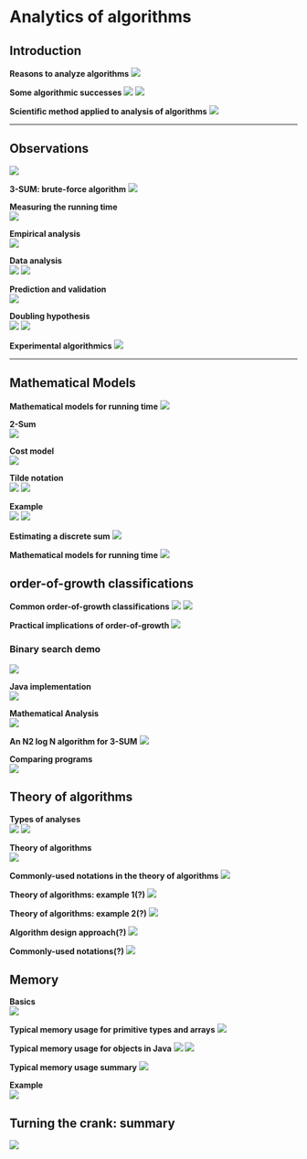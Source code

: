 # Analytics of algorithms
## Introduction
**Reasons to analyze algorithms**
![](media/14842875277142.jpg)

**Some algorithmic successes**
![](media/14842875773952.jpg)
![](media/14842876063440.jpg)

**Scientific method applied to analysis of algorithms**
![](media/14842876820176.jpg)

----------------------------------------------------------------

## Observations
![](media/14842885896230.jpg)

**3-SUM: brute-force algorithm**
![](media/14842886126125.jpg)

**Measuring the running time**<br>
![](media/14842886265579.jpg)

**Empirical analysis**<br>
![](media/14842886865380.jpg)

**Data analysis**<br>
![](media/14842887137954.jpg)
![](media/14842887314195.jpg)

**Prediction and validation**<br>
![](media/14842888053900.jpg)

**Doubling hypothesis**<br>
![](media/14842888489532.jpg)
![](media/14842889581360.jpg)

**Experimental algorithmics**
![](media/14842890720834.jpg)

----------------------------------------------------------------

## Mathematical Models
**Mathematical models for running time**
![](media/14842892000648.jpg)

**2-Sum**<br>
![](media/14842899369789.jpg)


**Cost model**<br>
![](media/14842896131894.jpg)

**Tilde notation**<br>
![](media/14842900355208.jpg)
![](media/14842900726256.jpg)

**Example**<br>
![](media/14842901477729.jpg)
![](media/14842901794390.jpg)

**Estimating a discrete sum**
![](media/14842902010554.jpg)

**Mathematical models for running time**
![](media/14842903081598.jpg)

## order-of-growth classifications
**Common order-of-growth classifications**
![](media/14842903918954.jpg)
![](media/14842905769682.jpg)

**Practical implications of order-of-growth**
![](media/14842906879724.jpg)

### Binary search demo
![](media/14842908000219.jpg)

**Java implementation**<br>
![](media/14842908839249.jpg)

**Mathematical Analysis**<br>
![](media/14842909264147.jpg)

**An N2 log N algorithm for 3-SUM**
![](media/14842910361406.jpg)

**Comparing programs**<br>
![](media/14842913669843.jpg)

## Theory of algorithms
**Types of analyses**<br>
![](media/14842915391352.jpg)
![](media/14842915643542.jpg)

**Theory of algorithms**<br>
![](media/14842916247841.jpg)

**Commonly-used notations in the theory of algorithms**
![](media/14842916997793.jpg)

**Theory of algorithms: example 1(?)**
![](media/14842918004590.jpg)

**Theory of algorithms: example 2(?)**
![](media/14842919384638.jpg)

**Algorithm design approach(?)**
![](media/14842923400797.jpg)

**Commonly-used notations(?)**
![](media/14842924834495.jpg)

## Memory
**Basics**<br>
![](media/14842925535290.jpg)

**Typical memory usage for primitive types and arrays**
![](media/14842925763888.jpg)

**Typical memory usage for objects in Java**
![](media/14842926376163.jpg)
![](media/14842926842293.jpg)

**Typical memory usage summary**
![](media/14842927587550.jpg)

**Example**<br>
![](media/14842928362329.jpg)

## Turning the crank: summary
![](media/14842930182975.jpg)


